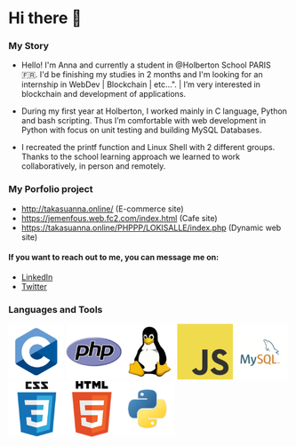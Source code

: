 # Hi there  👋

### My Story

-   Hello! I'm Anna and currently a student in @Holberton School PARIS 🇫🇷. I'd be finishing my studies in 2 months and I'm looking for an internship in WebDev | Blockchain | etc…". | I’m very interested in blockchain and development of applications.
    
-   During my first year at Holberton, I worked mainly in C language, Python and bash scripting. Thus I’m comfortable with web development in Python with focus on unit testing and building MySQL Databases.
    
-   I recreated the printf function and Linux Shell with 2 different groups. Thanks to the school learning approach we learned to work collaboratively, in person and remotely.
    

### My Porfolio project

-   http://takasuanna.online/ (E-commerce site)
-   https://jemenfous.web.fc2.com/index.html (Cafe site)
-   https://takasuanna.online/PHPPP/LOKISALLE/index.php (Dynamic web site)

#### If you want to reach out to me, you can message me on:

- [LinkedIn](https://www.linkedin.com/in/anna-takasu-59ba29ba/)
- [Twitter](https://twitter.com/KinuwaReeves?ref_src=twsrc%5Etfw)

### Languages and Tools
<img src ="https://raw.githubusercontent.com/github/explore/80688e429a7d4ef2fca1e82350fe8e3517d3494d/topics/c/c.png" 
width="100px" height="100px" /> <img src ="https://raw.githubusercontent.com/github/explore/80688e429a7d4ef2fca1e82350fe8e3517d3494d/topics/php/php.png" 
width="100px" height="100px" /><img src ="https://raw.githubusercontent.com/github/explore/80688e429a7d4ef2fca1e82350fe8e3517d3494d/topics/linux/linux.png" 
width="100px" height="100px" /><img src ="https://raw.githubusercontent.com/github/explore/80688e429a7d4ef2fca1e82350fe8e3517d3494d/topics/javascript/javascript.png" 
width="100px" height="100px" /><img src ="https://raw.githubusercontent.com/github/explore/80688e429a7d4ef2fca1e82350fe8e3517d3494d/topics/mysql/mysql.png" 
width="100px" height="100px" /><img src ="https://raw.githubusercontent.com/github/explore/80688e429a7d4ef2fca1e82350fe8e3517d3494d/topics/css/css.png" 
width="100px" height="100px" /><img src ="https://raw.githubusercontent.com/github/explore/80688e429a7d4ef2fca1e82350fe8e3517d3494d/topics/html/html.png" 
width="100px" height="100px" /><img src ="https://raw.githubusercontent.com/github/explore/80688e429a7d4ef2fca1e82350fe8e3517d3494d/topics/python/python.png" 
width="100px" height="100px" />
